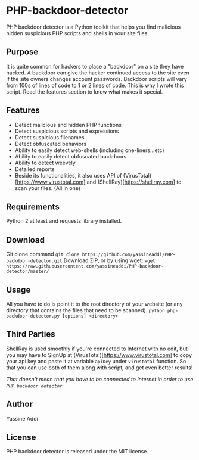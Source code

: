 # PHP-backdoor-detector
PHP backdoor detector is a Python toolkit that helps you find malicious hidden suspicious PHP scripts and shells in your site files.
## Purpose
It is quite common for hackers to place a "backdoor" on a site they have hacked. A backdoor can give the hacker continued access to the site even if the site owners changes account passwords. Backdoor scripts will vary from 100s of lines of code to 1 or 2 lines of code.
This is why I wrote this script. Read the features section to know what makes it special.
## Features
- Detect malicious and hidden PHP functions
- Detect suspicious scripts and expressions
- Detect suspicious filenames
- Detect obfuscated behaviors
- Ability to easily detect web-shells (including one-liners...etc)
- Ability to easily detect obfuscated backdoors
- Ability to detect weevely
- Detailed reports
- Beside its functionalities, it also uses API of (VirusTotal)[https://www.virustotal.com] and (ShellRay)[https://shellray.com] to scan your files. (All in one)

## Requirements
Python 2 at least and requests library installed.
## Download
Git clone command
`git clone https://github.com/yassineaddi/PHP-backdoor-detector.git`
Download ZIP, or by using wget:
`wget https://raw.githubusercontent.com/yassineaddi/PHP-backdoor-detector/master/`
## Usage
All you have to do is point it to the root directory of your website (or any directory that contains the files that need to be scanned).
`python php-backdoor-detector.py [options] <directory>`
## Third Parties
ShellRay is used smoothly if you're connected to Internet with no edit, but you may have to SignUp at (VirusTotal)[https://www.virustotal.com] to copy your api key and paste it at variable `apiKey` under `virustotal` function. So that you can use both of them along with script, and get even better results!

*That doesn't mean that you have to be connected to Internet in order to use `PHP backdoor detector`.*
## Author
Yassine Addi
## License
PHP backdoor detector is released under the MIT license.